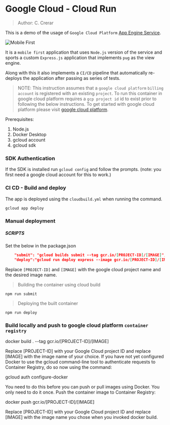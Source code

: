 # Google Cloud - Cloud Run 

> Author: C. Crerar

This is a demo of the usage of `Google Cloud Platform` [App Engine Service](https://cloud.google.com/run).

![Mobile First](https://cdn-cloudflare.ga/assets/mobile-first/mobile-first-003.jpg)

It is a `mobile first` application that uses `Node.js` version of the service and sports a custom `Express.js` application that implements `pug` as the view engine.

Along with this it also implements a `CI/CD` pipeline that automatically re-deploys the application after passing as series of tests.

> NOTE: This instruction assumes that a `google cloud platform` `billing account` is registered with an existing `project`. To run this container in google cloud platform requires a `gcp project id` id to exist prior to following the below instructions. To get started with google cloud platform please visit [google cloud platform](https://cloud.google.com).

Prerequisites:
1. Node.js
1. Docker Desktop
2. gcloud account
3. gcloud sdk

### SDK Authentication

If the SDK is installed run `gcloud config` and follow the prompts. (note: you first need a google cloud account for this to work.)

### CI CD - Build and deploy

The app is deployed using the `cloudbuild.yml` when running the command.

```bash
gcloud app deploy
```

### Manual deployment

##### SCRIPTS

Set the below in the package.json

```json
    "submit": "gcloud builds submit --tag gcr.io/[PROJECT-ID]/[IMAGE]",
    "deploy":"gcloud run deploy express --image gcr.io/[PROJECT-ID]/[IMAGE]"
```

Replace `[PROJECT-ID]` and `[IMAGE]` with the google cloud project name and the desired image name.

> Building the container using cloud build

```
npm run submit
```

> Deploying the built container

```
npm run deploy
```

### Build locally and push to google cloud platform `container registry`

 docker build . --tag gcr.io/[PROJECT-ID]/[IMAGE]

Replace [PROJECT-ID] with your Google Cloud project ID and replace [IMAGE] with the image name of your choice.
If you have not yet configured Docker to use the gcloud command-line tool to authenticate requests to Container Registry, do so now using the command:

 gcloud auth configure-docker

You need to do this before you can push or pull images using Docker. You only need to do it once.
Push the container image to Container Registry:

 docker push gcr.io/[PROJECT-ID]/[IMAGE]

Replace [PROJECT-ID] with your Google Cloud project ID and replace [IMAGE] with the image name you chose when you invoked docker build.